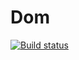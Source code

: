 # Dom

[![Build status](https://ci.appveyor.com/api/projects/status/31b0r6xld45edkcq?svg=true)](https://ci.appveyor.com/project/mrmik78/dom-ajs)
